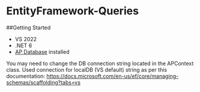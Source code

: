 # EntityFramework-Queries

##Getting Started
- VS 2022
- .NET 6
- [AP Database](create_ap.sql) installed

You may need to change the DB connection string located in the APContext class.
Used connection for localDB (VS default) string as per this documentation:
https://docs.microsoft.com/en-us/ef/core/managing-schemas/scaffolding?tabs=vs
